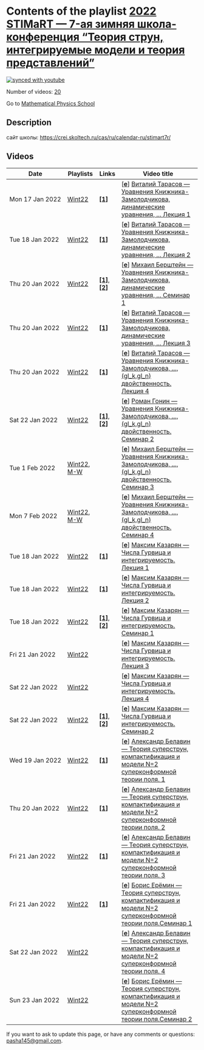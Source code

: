 # Contents of the playlist [2022 STIMaRT — 7-ая зимняя школа-конференция “Теория струн, интегрируемые модели и теория представлений”](https://www.youtube.com/playlist?list=PLLGkFbxve6705K05org4TK9qU4RavL4jj)

[![synced with youtube](https://img.shields.io/github/last-commit/mathphysschool/mathphysschool.github.io/autoupdate1?label=synced%20with%20youtube)](https://github.com/mathphysschool/mathphysschool.github.io/commits/autoupdate1)

Number of videos: [20](#videos)

Go to [Mathematical Physics School](../README.md)

## Description

сайт школы: <https://crei.skoltech.ru/cas/ru/calendar-ru/stimart7r/>

## Videos

|Date|Playlists|Links|Video title|
|---|---|---|---|
| Mon&nbsp;17&nbsp;Jan&nbsp;2022 | [Wint22](../playlists/Wint22 "2022 STIMaRT — 7-ая зимняя школа-конференция “Теория струн, интегрируемые модели и теория представлений”") | [**[1]**](https://crei.skoltech.ru/cas/ru/calendar-ru/stimart7r/) | [[**e**](https://studio.youtube.com/video/gkMKD7nJwrI/edit "Edit")] [Виталий Тарасов — Уравнения Книжника-Замолодчикова, динамические уравнения, ... Лекция 1](https://www.youtube.com/watch?v=gkMKD7nJwrI&list=PLLGkFbxve6705K05org4TK9qU4RavL4jj "Виталий Тарасов — Уравнения Книжника-Замолодчикова, динамические уравнения, (gl&#95;k,gl&#95;n) двойственность и анзатц Бете&#013;&#013;7-ая зимняя школа-конференция&#013;“Теория струн, интегрируемые модели и теория представлений”&#013;17-22 января 2022 г. https://crei.skoltech.ru/cas/ru/calendar-ru/stimart7r/") |
| Tue&nbsp;18&nbsp;Jan&nbsp;2022 | [Wint22](../playlists/Wint22 "2022 STIMaRT — 7-ая зимняя школа-конференция “Теория струн, интегрируемые модели и теория представлений”") | [**[1]**](https://crei.skoltech.ru/cas/ru/calendar-ru/stimart7r/) | [[**e**](https://studio.youtube.com/video/k7E04j76PdA/edit "Edit")] [Виталий Тарасов — Уравнения Книжника-Замолодчикова, динамические уравнения, ... Лекция 2](https://www.youtube.com/watch?v=k7E04j76PdA&list=PLLGkFbxve6705K05org4TK9qU4RavL4jj "Виталий Тарасов — Уравнения Книжника-Замолодчикова, динамические уравнения, (gl&#95;k,gl&#95;n) двойственность и анзатц Бете&#013;&#013;7-ая зимняя школа-конференция&#013;“Теория струн, интегрируемые модели и теория представлений”&#013;17-22 января 2022 г. https://crei.skoltech.ru/cas/ru/calendar-ru/stimart7r/") |
| Thu&nbsp;20&nbsp;Jan&nbsp;2022 | [Wint22](../playlists/Wint22 "2022 STIMaRT — 7-ая зимняя школа-конференция “Теория струн, интегрируемые модели и теория представлений”") | [**[1]**](https://www.overleaf.com/read/knfymswsxdcm), [**[2]**](https://crei.skoltech.ru/cas/ru/calendar-ru/stimart7r/) | [[**e**](https://studio.youtube.com/video/qqxUs_-t0b0/edit "Edit")] [Михаил Берштейн — Уравнения Книжника-Замолодчикова, динамические уравнения, ... Семинар 1](https://www.youtube.com/watch?v=qqxUs_-t0b0&list=PLLGkFbxve6705K05org4TK9qU4RavL4jj "Задачи на семинар: https://www.overleaf.com/read/knfymswsxdcm&#013;&#013;7-ая зимняя школа-конференция&#013;“Теория струн, интегрируемые модели и теория представлений”&#013;17-22 января 2022 г. https://crei.skoltech.ru/cas/ru/calendar-ru/stimart7r/") |
| Thu&nbsp;20&nbsp;Jan&nbsp;2022 | [Wint22](../playlists/Wint22 "2022 STIMaRT — 7-ая зимняя школа-конференция “Теория струн, интегрируемые модели и теория представлений”") | [**[1]**](https://crei.skoltech.ru/cas/ru/calendar-ru/stimart7r/) | [[**e**](https://studio.youtube.com/video/8-oz99AzYJU/edit "Edit")] [Виталий Тарасов — Уравнения Книжника-Замолодчикова, динамические уравнения, ... Лекция 3](https://www.youtube.com/watch?v=8-oz99AzYJU&list=PLLGkFbxve6705K05org4TK9qU4RavL4jj "7-ая зимняя школа-конференция&#013;“Теория струн, интегрируемые модели и теория представлений”&#013;17-22 января 2022 г. https://crei.skoltech.ru/cas/ru/calendar-ru/stimart7r/") |
| Thu&nbsp;20&nbsp;Jan&nbsp;2022 | [Wint22](../playlists/Wint22 "2022 STIMaRT — 7-ая зимняя школа-конференция “Теория струн, интегрируемые модели и теория представлений”") | [**[1]**](https://crei.skoltech.ru/cas/ru/calendar-ru/stimart7r/) | [[**e**](https://studio.youtube.com/video/GpBDYzhDY1g/edit "Edit")] [Виталий Тарасов — Уравнения Книжника-Замолодчикова, ..., (gl&#95;k,gl&#95;n) двойственность. Лекция 4](https://www.youtube.com/watch?v=GpBDYzhDY1g&list=PLLGkFbxve6705K05org4TK9qU4RavL4jj "7-ая зимняя школа-конференция&#013;“Теория струн, интегрируемые модели и теория представлений”&#013;17-22 января 2022 г. https://crei.skoltech.ru/cas/ru/calendar-ru/stimart7r/") |
| Sat&nbsp;22&nbsp;Jan&nbsp;2022 | [Wint22](../playlists/Wint22 "2022 STIMaRT — 7-ая зимняя школа-конференция “Теория струн, интегрируемые модели и теория представлений”") | [**[1]**](https://www.overleaf.com/read/knfymswsxdcm), [**[2]**](https://drive.google.com/file/d/1Nhcr-HyxLpSB9ifMOVs9TOaQ8C0wdFgX/view?usp=sharing) | [[**e**](https://studio.youtube.com/video/obz3mRbOp38/edit "Edit")] [Роман Гонин — Уравнения Книжника-Замолодчикова, ..., (gl&#95;k,gl&#95;n) двойственность. Семинар 2](https://www.youtube.com/watch?v=obz3mRbOp38&list=PLLGkFbxve6705K05org4TK9qU4RavL4jj "задачи на семинар: https://www.overleaf.com/read/knfymswsxdcm&#013;&#013;записки: https://drive.google.com/file/d/1Nhcr-HyxLpSB9ifMOVs9TOaQ8C0wdFgX/view?usp=sharing") |
| Tue&nbsp;1&nbsp;Feb&nbsp;2022 | [Wint22](../playlists/Wint22 "2022 STIMaRT — 7-ая зимняя школа-конференция “Теория струн, интегрируемые модели и теория представлений”"), [M-W](../playlists/M-W "семинары по математической физике на матфаке ВШЭ и в Сколтехе") |  | [[**e**](https://studio.youtube.com/video/3Su0FnzlDzM/edit "Edit")] [Михаил Берштейн — Уравнения Книжника-Замолодчикова, ..., (gl&#95;k,gl&#95;n) двойственность. Семинар 3](https://www.youtube.com/watch?v=3Su0FnzlDzM&list=PLLGkFbxve6705K05org4TK9qU4RavL4jj) |
| Mon&nbsp;7&nbsp;Feb&nbsp;2022 | [Wint22](../playlists/Wint22 "2022 STIMaRT — 7-ая зимняя школа-конференция “Теория струн, интегрируемые модели и теория представлений”"), [M-W](../playlists/M-W "семинары по математической физике на матфаке ВШЭ и в Сколтехе") |  | [[**e**](https://studio.youtube.com/video/yOKed9LDIWU/edit "Edit")] [Михаил Берштейн — Уравнения Книжника-Замолодчикова, ..., (gl&#95;k,gl&#95;n) двойственность. Семинар 4](https://www.youtube.com/watch?v=yOKed9LDIWU&list=PLLGkFbxve6705K05org4TK9qU4RavL4jj) |
| Tue&nbsp;18&nbsp;Jan&nbsp;2022 | [Wint22](../playlists/Wint22 "2022 STIMaRT — 7-ая зимняя школа-конференция “Теория струн, интегрируемые модели и теория представлений”") | [**[1]**](https://crei.skoltech.ru/cas/ru/calendar-ru/stimart7r/) | [[**e**](https://studio.youtube.com/video/ssF7hjUC1Mk/edit "Edit")] [Максим Казарян — Числа Гурвица и интегрируемость. Лекция 1](https://www.youtube.com/watch?v=ssF7hjUC1Mk&list=PLLGkFbxve6705K05org4TK9qU4RavL4jj "7-ая зимняя школа-конференция&#013;“Теория струн, интегрируемые модели и теория представлений”&#013;17-22 января 2022 г. https://crei.skoltech.ru/cas/ru/calendar-ru/stimart7r/") |
| Tue&nbsp;18&nbsp;Jan&nbsp;2022 | [Wint22](../playlists/Wint22 "2022 STIMaRT — 7-ая зимняя школа-конференция “Теория струн, интегрируемые модели и теория представлений”") | [**[1]**](https://crei.skoltech.ru/cas/ru/calendar-ru/stimart7r/) | [[**e**](https://studio.youtube.com/video/gzpbLH29_CE/edit "Edit")] [Максим Казарян — Числа Гурвица и интегрируемость. Лекция 2](https://www.youtube.com/watch?v=gzpbLH29_CE&list=PLLGkFbxve6705K05org4TK9qU4RavL4jj "7-ая зимняя школа-конференция&#013;“Теория струн, интегрируемые модели и теория представлений”&#013;17-22 января 2022 г. https://crei.skoltech.ru/cas/ru/calendar-ru/stimart7r/") |
| Tue&nbsp;18&nbsp;Jan&nbsp;2022 | [Wint22](../playlists/Wint22 "2022 STIMaRT — 7-ая зимняя школа-конференция “Теория струн, интегрируемые модели и теория представлений”") | [**[1]**](https://drive.google.com/file/d/195lxKY1pjQNBAH9i_D0SmC6eiRN-dj2K/view?usp=sharing), [**[2]**](https://drive.google.com/file/d/1yFVutLrUAuc488siQGfWyQtiq4mnSPC4/view?usp=sharing) | [[**e**](https://studio.youtube.com/video/UfayF89dWCo/edit "Edit")] [Максим Казарян — Числа Гурвица и интегрируемость. Семинар 1](https://www.youtube.com/watch?v=UfayF89dWCo&list=PLLGkFbxve6705K05org4TK9qU4RavL4jj ".nb файл: https://drive.google.com/file/d/195lxKY1pjQNBAH9i&#95;D0SmC6eiRN-dj2K/view?usp=sharing&#013;&#013;.pdf файл: https://drive.google.com/file/d/1yFVutLrUAuc488siQGfWyQtiq4mnSPC4/view?usp=sharing") |
| Fri&nbsp;21&nbsp;Jan&nbsp;2022 | [Wint22](../playlists/Wint22 "2022 STIMaRT — 7-ая зимняя школа-конференция “Теория струн, интегрируемые модели и теория представлений”") |  | [[**e**](https://studio.youtube.com/video/L3Sx8Pi22HQ/edit "Edit")] [Максим Казарян — Числа Гурвица и интегрируемость. Лекция 3](https://www.youtube.com/watch?v=L3Sx8Pi22HQ&list=PLLGkFbxve6705K05org4TK9qU4RavL4jj) |
| Sat&nbsp;22&nbsp;Jan&nbsp;2022 | [Wint22](../playlists/Wint22 "2022 STIMaRT — 7-ая зимняя школа-конференция “Теория струн, интегрируемые модели и теория представлений”") |  | [[**e**](https://studio.youtube.com/video/PrhQ-ozzVTU/edit "Edit")] [Максим Казарян — Числа Гурвица и интегрируемость. Лекция 4](https://www.youtube.com/watch?v=PrhQ-ozzVTU&list=PLLGkFbxve6705K05org4TK9qU4RavL4jj) |
| Sat&nbsp;22&nbsp;Jan&nbsp;2022 | [Wint22](../playlists/Wint22 "2022 STIMaRT — 7-ая зимняя школа-конференция “Теория струн, интегрируемые модели и теория представлений”") | [**[1]**](https://drive.google.com/file/d/195lxKY1pjQNBAH9i_D0SmC6eiRN-dj2K/view?usp=sharing), [**[2]**](https://drive.google.com/file/d/1yFVutLrUAuc488siQGfWyQtiq4mnSPC4/view?usp=sharing) | [[**e**](https://studio.youtube.com/video/l0mBFxUkJcs/edit "Edit")] [Максим Казарян — Числа Гурвица и интегрируемость. Семинар 2](https://www.youtube.com/watch?v=l0mBFxUkJcs&list=PLLGkFbxve6705K05org4TK9qU4RavL4jj ".nb файл: https://drive.google.com/file/d/195lxKY1pjQNBAH9i&#95;D0SmC6eiRN-dj2K/view?usp=sharing&#013;&#013;.pdf файл: https://drive.google.com/file/d/1yFVutLrUAuc488siQGfWyQtiq4mnSPC4/view?usp=sharing") |
| Wed&nbsp;19&nbsp;Jan&nbsp;2022 | [Wint22](../playlists/Wint22 "2022 STIMaRT — 7-ая зимняя школа-конференция “Теория струн, интегрируемые модели и теория представлений”") | [**[1]**](https://crei.skoltech.ru/cas/ru/calendar-ru/stimart7r/) | [[**e**](https://studio.youtube.com/video/8sHHQh9bmm4/edit "Edit")] [Александр Белавин — Теория суперструн, компактификация и модели N=2 суперконформной теории поля. 1](https://www.youtube.com/watch?v=8sHHQh9bmm4&list=PLLGkFbxve6705K05org4TK9qU4RavL4jj "7-ая зимняя школа-конференция&#013;“Теория струн, интегрируемые модели и теория представлений”&#013;17-22 января 2022 г. https://crei.skoltech.ru/cas/ru/calendar-ru/stimart7r/") |
| Thu&nbsp;20&nbsp;Jan&nbsp;2022 | [Wint22](../playlists/Wint22 "2022 STIMaRT — 7-ая зимняя школа-конференция “Теория струн, интегрируемые модели и теория представлений”") | [**[1]**](https://crei.skoltech.ru/cas/ru/calendar-ru/stimart7r/) | [[**e**](https://studio.youtube.com/video/eawLnhh7ecA/edit "Edit")] [Александр Белавин — Теория суперструн, компактификация и модели N=2 суперконформной теории поля. 2](https://www.youtube.com/watch?v=eawLnhh7ecA&list=PLLGkFbxve6705K05org4TK9qU4RavL4jj "7-ая зимняя школа-конференция&#013;“Теория струн, интегрируемые модели и теория представлений”&#013;17-22 января 2022 г. https://crei.skoltech.ru/cas/ru/calendar-ru/stimart7r/") |
| Fri&nbsp;21&nbsp;Jan&nbsp;2022 | [Wint22](../playlists/Wint22 "2022 STIMaRT — 7-ая зимняя школа-конференция “Теория струн, интегрируемые модели и теория представлений”") | [**[1]**](https://crei.skoltech.ru/cas/ru/calendar-ru/stimart7r/) | [[**e**](https://studio.youtube.com/video/eXb-mOgXKXM/edit "Edit")] [Александр Белавин — Теория суперструн, компактификация и модели N=2 суперконформной теории поля. 3](https://www.youtube.com/watch?v=eXb-mOgXKXM&list=PLLGkFbxve6705K05org4TK9qU4RavL4jj "7-ая зимняя школа-конференция&#013;“Теория струн, интегрируемые модели и теория представлений”&#013;17-22 января 2022 г. https://crei.skoltech.ru/cas/ru/calendar-ru/stimart7r/") |
| Fri&nbsp;21&nbsp;Jan&nbsp;2022 | [Wint22](../playlists/Wint22 "2022 STIMaRT — 7-ая зимняя школа-конференция “Теория струн, интегрируемые модели и теория представлений”") | [**[1]**](https://crei.skoltech.ru/cas/ru/calendar-ru/stimart7r/) | [[**e**](https://studio.youtube.com/video/qGW-dk9vvvA/edit "Edit")] [Борис Ерёмин — Теория суперструн, компактификация и модели N=2 суперконформной теории поля.Семинар 1](https://www.youtube.com/watch?v=qGW-dk9vvvA&list=PLLGkFbxve6705K05org4TK9qU4RavL4jj "7-ая зимняя школа-конференция&#013;“Теория струн, интегрируемые модели и теория представлений”&#013;17-22 января 2022 г. https://crei.skoltech.ru/cas/ru/calendar-ru/stimart7r/") |
| Sat&nbsp;22&nbsp;Jan&nbsp;2022 | [Wint22](../playlists/Wint22 "2022 STIMaRT — 7-ая зимняя школа-конференция “Теория струн, интегрируемые модели и теория представлений”") |  | [[**e**](https://studio.youtube.com/video/V-jhHFaltBE/edit "Edit")] [Александр Белавин — Теория суперструн, компактификация и модели N=2 суперконформной теории поля. 4](https://www.youtube.com/watch?v=V-jhHFaltBE&list=PLLGkFbxve6705K05org4TK9qU4RavL4jj) |
| Sun&nbsp;23&nbsp;Jan&nbsp;2022 | [Wint22](../playlists/Wint22 "2022 STIMaRT — 7-ая зимняя школа-конференция “Теория струн, интегрируемые модели и теория представлений”") |  | [[**e**](https://studio.youtube.com/video/KESRSFY7GQk/edit "Edit")] [Борис Ерёмин — Теория суперструн, компактификация и модели N=2 суперконформной теории поля.Семинар 2](https://www.youtube.com/watch?v=KESRSFY7GQk&list=PLLGkFbxve6705K05org4TK9qU4RavL4jj) |


 If you want to ask to update this page, or have any comments or questions: <pasha145@gmail.com>.